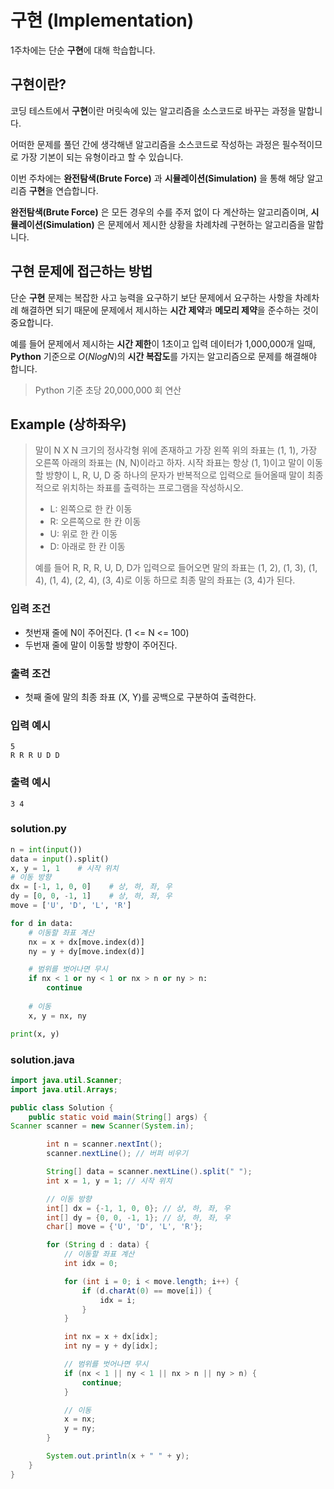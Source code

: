 # 구현 (Implementation)
1주차에는 단순 **구현**에 대해 학습합니다.

## 구현이란?
코딩 테스트에서 **구현**이란 머릿속에 있는 알고리즘을 소스코드로 바꾸는 과정을 말합니다.

어떠한 문제를 풀던 간에 생각해낸 알고리즘을 소스코드로 작성하는 과정은 필수적이므로 가장 기본이 되는 유형이라고 할 수 있습니다. 

이번 주차에는 **완전탐색(Brute Force)** 과 **시뮬레이션(Simulation)** 을 통해 해당 알고리즘 **구현**을 연습합니다.

**완전탐색(Brute Force)** 은 모든 경우의 수를 주저 없이 다 계산하는 알고리즘이며, **시뮬레이션(Simulation)** 은 문제에서 제시한 상황을 차례차례 구현하는 알고리즘을 말합니다.

## 구현 문제에 접근하는 방법
단순 **구현** 문제는 복잡한 사고 능력을 요구하기 보단 문제에서 요구하는 사항을 차례차례 해결하면 되기 때문에 문제에서 제시하는 **시간 제약**과 **메모리 제약**을 준수하는 것이 중요합니다.

예를 들어 문제에서 제시하는 **시간 제한**이 1초이고 입력 데이터가 1,000,000개 일때, **Python** 기준으로 $O(NlogN)$의 **시간 복잡도**를 가지는 알고리즘으로 문제를 해결해야 합니다. 

> Python 기준 초당 20,000,000 회 연산

## Example (상하좌우)
> 말이 N X N 크기의 정사각형 위에 존재하고 가장 왼쪽 위의 좌표는 (1, 1), 가장 오른쪽 아래의 좌표는 (N, N)이라고 하자. 시작 좌표는 항상 (1, 1)이고 말이 이동할 방향이 L, R, U, D 중 하나의 문자가 반복적으로 입력으로 들어올때 말이 최종적으로 위치하는 좌표를 출력하는 프로그램을 작성하시오.
>
> - L: 왼쪽으로 한 칸 이동
> - R: 오른쪽으로 한 칸 이동
> - U: 위로 한 칸 이동
> - D: 아래로 한 칸 이동
>
> 예를 들어 R, R, R, U, D, D가 입력으로 들어오면 말의 좌표는 (1, 2), (1, 3), (1, 4), (1, 4), (2, 4), (3, 4)로 이동 하므로 최종 말의 좌표는 (3, 4)가 된다.

### 입력 조건
- 첫번재 줄에 N이 주어진다. (1 <= N <= 100)
- 두번재 줄에 말이 이동할 방향이 주어진다.

### 출력 조건
- 첫째 줄에 말의 최종 좌표 (X, Y)를 공백으로 구분하여 출력한다.

### 입력 예시
```
5
R R R U D D
```

### 출력 예시
```
3 4
```

### solution.py
```python
n = int(input())
data = input().split()
x, y = 1, 1    # 시작 위치
# 이동 방향
dx = [-1, 1, 0, 0]    # 상, 하, 좌, 우
dy = [0, 0, -1, 1]    # 상, 하, 좌, 우
move = ['U', 'D', 'L', 'R']

for d in data:
    # 이동할 좌표 계산
    nx = x + dx[move.index(d)]
    ny = y + dy[move.index(d)]

    # 범위를 벗어나면 무시
    if nx < 1 or ny < 1 or nx > n or ny > n:
        continue
    
    # 이동
    x, y = nx, ny

print(x, y)
```

### solution.java
```java
import java.util.Scanner;
import java.util.Arrays;

public class Solution {
    public static void main(String[] args) {
Scanner scanner = new Scanner(System.in);

        int n = scanner.nextInt();
        scanner.nextLine(); // 버퍼 비우기

        String[] data = scanner.nextLine().split(" ");
        int x = 1, y = 1; // 시작 위치

        // 이동 방향
        int[] dx = {-1, 1, 0, 0}; // 상, 하, 좌, 우
        int[] dy = {0, 0, -1, 1}; // 상, 하, 좌, 우
        char[] move = {'U', 'D', 'L', 'R'};

        for (String d : data) {
            // 이동할 좌표 계산
            int idx = 0;

            for (int i = 0; i < move.length; i++) {
                if (d.charAt(0) == move[i]) {
                    idx = i;
                }
            }

            int nx = x + dx[idx];
            int ny = y + dy[idx];

            // 범위를 벗어나면 무시
            if (nx < 1 || ny < 1 || nx > n || ny > n) {
                continue;
            }

            // 이동
            x = nx;
            y = ny;
        }

        System.out.println(x + " " + y);
    }
}
```